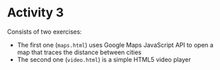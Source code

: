 Activity 3
====
Consists of two exercises:
* The first one (`maps.html`) uses Google Maps JavaScript API to open a map that traces the distance between cities
* The second one (`video.html`) is a simple HTML5 video player